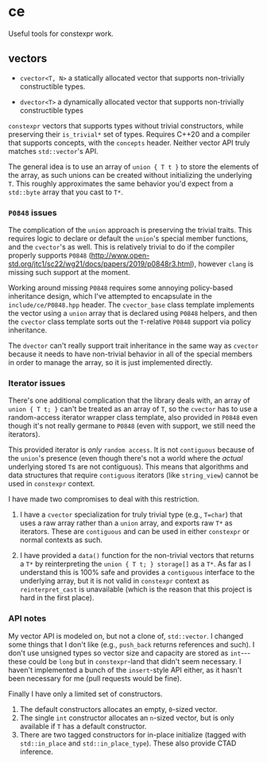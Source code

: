 # ce
Useful tools for constexpr work.

## vectors

- `cvector<T, N>` a statically allocated vector that supports non-trivially
  constructible types.
  
- `dvector<T>` a dynamically allocated vector that supports non-trivially
  constructible types


`constexpr` vectors that supports types without trivial constructors, while
preserving their `is_trivial*` set of types. Requires C++20 and a compiler that
supports concepts, with the `concepts` header. Neither vector API truly matches
`std::vector`'s API.

The general idea is to use an array of `union { T t }` to store the elements of
the array, as such unions can be created without initializing the underlying
`T`. This roughly approximates the same behavior you'd expect from a `std::byte`
array that you cast to `T*`.

### `P0848` issues

The complication of the `union` approach is preserving the trivial traits. This
requires logic to declare or default the `union`'s special member functions, and
the `cvector`'s as well. This is relatively trivial to do if the compiler
properly supports `P0848` 
(http://www.open-std.org/jtc1/sc22/wg21/docs/papers/2019/p0848r3.html), however
`clang` is missing such support at the moment.

Working around missing `P0848` requires some annoying policy-based inheritance
design, which I've attempted to encapsulate in the `include/ce/P0848.hpp`
header. The `cvector_base` class template implements the vector using a `union`
array that is declared using `P0848` helpers, and then the `cvector` class
template sorts out the `T`-relative `P0848` support via policy inheritance.

The `dvector` can't really support trait inheritance in the same way as
`cvector` because it needs to have non-trivial behavior in all of the special
members in order to manage the array, so it is just implemented directly.

### Iterator issues

There's one additional complication that the library deals with, an array of
`union { T t; }` can't be treated as an array of `T`, so the `cvector` has to
use a random-access iterator wrapper class template, also provided in `P0848`
even though it's not really germane to `P0848` (even with support, we still need
the iterators).

This provided iterator is _only_ `random access`. It is not `contiguous` because
of the `union`'s presence (even though there's not a world where the _actual_
underlying stored `T`s are not contiguous). This means that algorithms and data
structures that require `contiguous` iterators (like `string_view`) cannot be
used in `constexpr` context.

I have made two compromises to deal with this restriction.

1. I have a `cvector` specialization for truly trivial type (e.g., `T=char`)
   that uses a raw array rather than a `union` array, and exports raw `T*` as
   iterators. These are `contiguous` and can be used in either `constexpr` or
   normal contexts as such.

2. I have provided a `data()` function for the non-trivial vectors that returns
   a `T*` by reinterpreting the `union { T t; } storage[]` as a `T*`. As far as
   I understand this is 100% safe and provides a `contiguous` interface to the
   underlying array, but it is not valid in `constexpr` context as
   `reinterpret_cast` is unavailable (which is the reason that this project is 
   hard in the first place).

### API notes

My vector API is modeled on, but not a clone of, `std::vector`. I changed some
things that I don't like (e.g., `push_back` returns references and such). I
don't use unsigned types so vector size and capacity are stored as `int`---these
could be `long` but in  `constexpr`-land that didn't seem necessary. I haven't
implemented a bunch of the `insert`-style API either, as it hasn't been
necessary for me (pull requests would be fine).

Finally I have only a limited set of constructors.

1. The default constructors allocates an empty, `0`-sized vector.
2. The single `int` constructor allocates an `n`-sized vector, but is only
   available if `T` has a default constructor.
3. There are two tagged constructors for in-place initialize (tagged with
   `std::in_place` and `std::in_place_type`). These also provide CTAD
   inference. 

